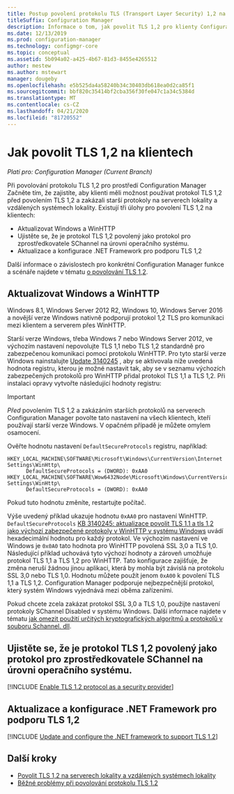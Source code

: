 ```yaml
---
title: Postup povolení protokolu TLS (Transport Layer Security) 1,2 na klientech
titleSuffix: Configuration Manager
description: Informace o tom, jak povolit TLS 1,2 pro klienty Configuration Manager.
ms.date: 12/13/2019
ms.prod: configuration-manager
ms.technology: configmgr-core
ms.topic: conceptual
ms.assetid: 5b094a02-a425-4b67-81d3-8455e4265512
author: mestew
ms.author: mstewart
manager: dougeby
ms.openlocfilehash: e5b525da4a58240b34c30403db618ea0d2ca85f1
ms.sourcegitcommit: bbf820c35414bf2cba356f30fe047c1a34c5384d
ms.translationtype: MT
ms.contentlocale: cs-CZ
ms.lasthandoff: 04/21/2020
ms.locfileid: "81720552"
---
```

# <a name="how-to-enable-tls-12-on-clients"></a>Jak povolit TLS 1,2 na klientech

*Platí pro: Configuration Manager (Current Branch)*

Při povolování protokolu TLS 1,2 pro prostředí Configuration Manager Začněte tím, že zajistíte, aby klienti měli možnost používat protokol TLS 1,2 před povolením TLS 1,2 a zakázali starší protokoly na serverech lokality a vzdálených systémech lokality. Existují tři úlohy pro povolení TLS 1,2 na klientech:

- Aktualizovat Windows a WinHTTP
- Ujistěte se, že je protokol TLS 1,2 povolený jako protokol pro zprostředkovatele SChannel na úrovni operačního systému.
- Aktualizace a konfigurace .NET Framework pro podporu TLS 1,2

Další informace o závislostech pro konkrétní Configuration Manager funkce a scénáře najdete v tématu [o povolování TLS 1,2](enable-tls-1-2.md).

## <a name="update-windows-and-winhttp"></a><a name="bkmk_winhttp"></a>Aktualizovat Windows a WinHTTP

Windows 8.1, Windows Server 2012 R2, Windows 10, Windows Server 2016 a novější verze Windows nativně podporují protokol 1,2 TLS pro komunikaci mezi klientem a serverem přes WinHTTP. 

Starší verze Windows, třeba Windows 7 nebo Windows Server 2012, ve výchozím nastavení nepovolujte TLS 1,1 nebo TLS 1,2 standardně pro zabezpečenou komunikaci pomocí protokolu WinHTTP. Pro tyto starší verze Windows nainstalujte [Update 3140245](https://support.microsoft.com/help/3140245) , aby se aktivovala níže uvedená hodnota registru, kterou je možné nastavit tak, aby se v seznamu výchozích zabezpečených protokolů pro WinHTTP přidal protokol TLS 1,1 a TLS 1,2. Při instalaci opravy vytvořte následující hodnoty registru:

> [!IMPORTANT]
> *Před* povolením TLS 1,2 a zakázáním starších protokolů na serverech Configuration Manager povolte tato nastavení na všech klientech, kteří používají starší verze Windows. V opačném případě je můžete omylem osamocení.

Ověřte hodnotu nastavení `DefaultSecureProtocols` registru, například:

``` Registry
HKEY_LOCAL_MACHINE\SOFTWARE\Microsoft\Windows\CurrentVersion\Internet Settings\WinHttp\
      DefaultSecureProtocols = (DWORD): 0xAA0
HKEY_LOCAL_MACHINE\SOFTWARE\Wow6432Node\Microsoft\Windows\CurrentVersion\Internet Settings\WinHttp\
      DefaultSecureProtocols = (DWORD): 0xAA0
```

Pokud tuto hodnotu změníte, restartujte počítač.

Výše uvedený příklad ukazuje hodnotu `0xAA0` pro nastavení WinHTTP. `DefaultSecureProtocols` [KB 3140245: aktualizace povolit TLS 1,1 a tls 1,2 jako výchozí zabezpečené protokoly v WinHTTP v systému Windows](https://support.microsoft.com/help/3140245) uvádí hexadecimální hodnotu pro každý protokol. Ve výchozím nastavení ve Windows je `0x0A0` tato hodnota pro WinHTTP povolená SSL 3,0 a TLS 1,0. Následující příklad uchovává tyto výchozí hodnoty a zároveň umožňuje protokol TLS 1,1 a TLS 1,2 pro WinHTTP. Tato konfigurace zajišťuje, že změna neruší žádnou jinou aplikaci, která by mohla být závislá na protokolu SSL 3,0 nebo TLS 1,0. Hodnotu můžete použít jenom `0xA00` k povolení TLS 1,1 a TLS 1,2. Configuration Manager podporuje nejbezpečnější protokol, který systém Windows vyjednává mezi oběma zařízeními.

 Pokud chcete zcela zakázat protokol SSL 3,0 a TLS 1,0, použijte nastavení protokoly SChannel Disabled v systému Windows. Další informace najdete v tématu [jak omezit použití určitých kryptografických algoritmů a protokolů v souboru Schannel. dll](https://support.microsoft.com/help/245030/how-to-restrict-the-use-of-certain-cryptographic-algorithms-and-protoc).

## <a name="ensure-that-tls-12-is-enabled-as-a-protocol-for-schannel-at-the-operating-system-level"></a><a name="bkmk_protocol"></a>Ujistěte se, že je protokol TLS 1,2 povolený jako protokol pro zprostředkovatele SChannel na úrovni operačního systému.

[!INCLUDE [Enable TLS 1.2 protocol as a security provider](includes/enable-tls-1-2-protocol-security-provider.md)]

## <a name="update-and-configure-the-net-framework-to-support-tls-12"></a><a name="bkmk_net"></a>Aktualizace a konfigurace .NET Framework pro podporu TLS 1,2

[!INCLUDE [Update and configure the .NET framework to support TLS 1.2](includes/update-net-framework-to-support-tls-1-2.md)]


## <a name="next-steps"></a>Další kroky

- [Povolit TLS 1,2 na serverech lokality a vzdálených systémech lokality](enable-tls-1-2-server.md)
- [Běžné problémy při povolování protokolu TLS 1.2](enable-tls-1-2-troubleshoot.md)

